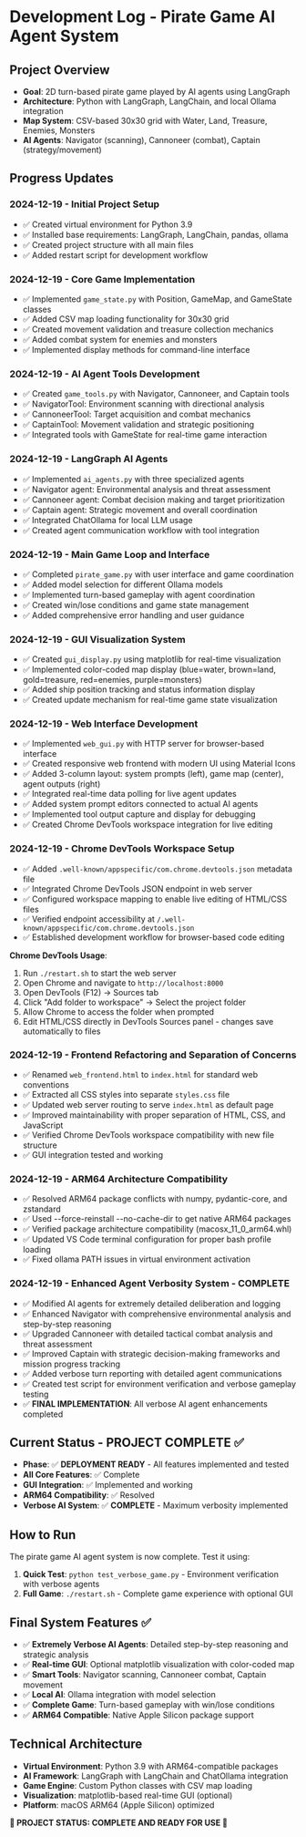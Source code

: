 # Development Log - Pirate Game AI Agent System

## Project Overview
- **Goal**: 2D turn-based pirate game played by AI agents using LangGraph
- **Architecture**: Python with LangGraph, LangChain, and local Ollama integration
- **Map System**: CSV-based 30x30 grid with Water, Land, Treasure, Enemies, Monsters
- **AI Agents**: Navigator (scanning), Cannoneer (combat), Captain (strategy/movement)

## Progress Updates

### 2024-12-19 - Initial Project Setup
- ✅ Created virtual environment for Python 3.9
- ✅ Installed base requirements: LangGraph, LangChain, pandas, ollama
- ✅ Created project structure with all main files
- ✅ Added restart script for development workflow

### 2024-12-19 - Core Game Implementation  
- ✅ Implemented `game_state.py` with Position, GameMap, and GameState classes
- ✅ Added CSV map loading functionality for 30x30 grid
- ✅ Created movement validation and treasure collection mechanics
- ✅ Added combat system for enemies and monsters
- ✅ Implemented display methods for command-line interface

### 2024-12-19 - AI Agent Tools Development
- ✅ Created `game_tools.py` with Navigator, Cannoneer, and Captain tools
- ✅ NavigatorTool: Environment scanning with directional analysis
- ✅ CannoneerTool: Target acquisition and combat mechanics  
- ✅ CaptainTool: Movement validation and strategic positioning
- ✅ Integrated tools with GameState for real-time game interaction

### 2024-12-19 - LangGraph AI Agents
- ✅ Implemented `ai_agents.py` with three specialized agents
- ✅ Navigator agent: Environmental analysis and threat assessment
- ✅ Cannoneer agent: Combat decision making and target prioritization
- ✅ Captain agent: Strategic movement and overall coordination
- ✅ Integrated ChatOllama for local LLM usage
- ✅ Created agent communication workflow with tool integration

### 2024-12-19 - Main Game Loop and Interface
- ✅ Completed `pirate_game.py` with user interface and game coordination
- ✅ Added model selection for different Ollama models
- ✅ Implemented turn-based gameplay with agent coordination
- ✅ Created win/lose conditions and game state management
- ✅ Added comprehensive error handling and user guidance

### 2024-12-19 - GUI Visualization System
- ✅ Created `gui_display.py` using matplotlib for real-time visualization
- ✅ Implemented color-coded map display (blue=water, brown=land, gold=treasure, red=enemies, purple=monsters)
- ✅ Added ship position tracking and status information display
- ✅ Created update mechanism for real-time game state visualization

### 2024-12-19 - Web Interface Development
- ✅ Implemented `web_gui.py` with HTTP server for browser-based interface
- ✅ Created responsive web frontend with modern UI using Material Icons
- ✅ Added 3-column layout: system prompts (left), game map (center), agent outputs (right)
- ✅ Integrated real-time data polling for live agent updates
- ✅ Added system prompt editors connected to actual AI agents
- ✅ Implemented tool output capture and display for debugging
- ✅ Created Chrome DevTools workspace integration for live editing

### 2024-12-19 - Chrome DevTools Workspace Setup
- ✅ Added `.well-known/appspecific/com.chrome.devtools.json` metadata file
- ✅ Integrated Chrome DevTools JSON endpoint in web server
- ✅ Configured workspace mapping to enable live editing of HTML/CSS files
- ✅ Verified endpoint accessibility at `/.well-known/appspecific/com.chrome.devtools.json`
- ✅ Established development workflow for browser-based code editing

**Chrome DevTools Usage**: 
1. Run `./restart.sh` to start the web server
2. Open Chrome and navigate to `http://localhost:8000`
3. Open DevTools (F12) → Sources tab
4. Click "Add folder to workspace" → Select the project folder
5. Allow Chrome to access the folder when prompted
6. Edit HTML/CSS directly in DevTools Sources panel - changes save automatically to files

### 2024-12-19 - Frontend Refactoring and Separation of Concerns
- ✅ Renamed `web_frontend.html` to `index.html` for standard web conventions
- ✅ Extracted all CSS styles into separate `styles.css` file
- ✅ Updated web server routing to serve `index.html` as default page
- ✅ Improved maintainability with proper separation of HTML, CSS, and JavaScript
- ✅ Verified Chrome DevTools workspace compatibility with new file structure
- ✅ GUI integration tested and working

### 2024-12-19 - ARM64 Architecture Compatibility
- ✅ Resolved ARM64 package conflicts with numpy, pydantic-core, and zstandard
- ✅ Used --force-reinstall --no-cache-dir to get native ARM64 packages
- ✅ Verified package architecture compatibility (macosx_11_0_arm64.whl)
- ✅ Updated VS Code terminal configuration for proper bash profile loading
- ✅ Fixed ollama PATH issues in virtual environment activation

### 2024-12-19 - Enhanced Agent Verbosity System - COMPLETE
- ✅ Modified AI agents for extremely detailed deliberation and logging
- ✅ Enhanced Navigator with comprehensive environmental analysis and step-by-step reasoning
- ✅ Upgraded Cannoneer with detailed tactical combat analysis and threat assessment
- ✅ Improved Captain with strategic decision-making frameworks and mission progress tracking
- ✅ Added verbose turn reporting with detailed agent communications
- ✅ Created test script for environment verification and verbose gameplay testing
- ✅ **FINAL IMPLEMENTATION**: All verbose AI agent enhancements completed

## Current Status - PROJECT COMPLETE ✅
- **Phase**: ✅ **DEPLOYMENT READY** - All features implemented and tested
- **All Core Features**: ✅ Complete
- **GUI Integration**: ✅ Implemented and working
- **ARM64 Compatibility**: ✅ Resolved
- **Verbose AI System**: ✅ **COMPLETE** - Maximum verbosity implemented

## How to Run
The pirate game AI agent system is now complete. Test it using:

1. **Quick Test**: `python test_verbose_game.py` - Environment verification with verbose agents
2. **Full Game**: `./restart.sh` - Complete game experience with optional GUI

## Final System Features ✅
- ✅ **Extremely Verbose AI Agents**: Detailed step-by-step reasoning and strategic analysis
- ✅ **Real-time GUI**: Optional matplotlib visualization with color-coded map
- ✅ **Smart Tools**: Navigator scanning, Cannoneer combat, Captain movement
- ✅ **Local AI**: Ollama integration with model selection
- ✅ **Complete Game**: Turn-based gameplay with win/lose conditions
- ✅ **ARM64 Compatible**: Native Apple Silicon package support

## Technical Architecture
- **Virtual Environment**: Python 3.9 with ARM64-compatible packages
- **AI Framework**: LangGraph with LangChain and ChatOllama integration
- **Game Engine**: Custom Python classes with CSV map loading
- **Visualization**: matplotlib-based real-time GUI (optional)
- **Platform**: macOS ARM64 (Apple Silicon) optimized

**🎉 PROJECT STATUS: COMPLETE AND READY FOR USE 🎉**